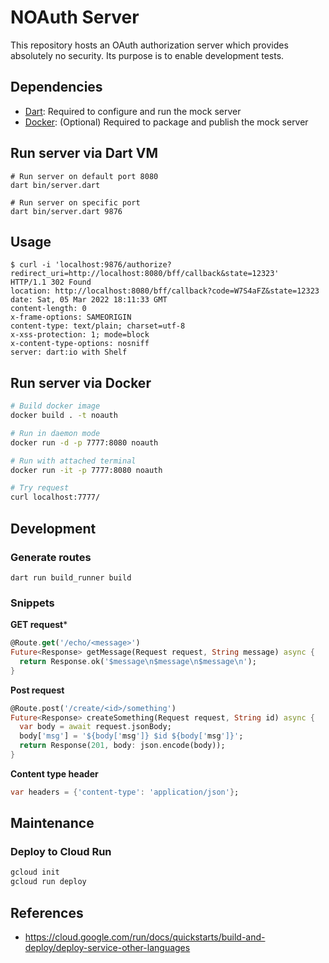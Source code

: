 # NOAuth Server

This repository hosts an OAuth authorization server which provides absolutely no security.
Its purpose is to enable development tests.

## Dependencies

- [Dart](https://www.dart.dev): Required to configure and run the mock server
- [Docker](https://www.docker.com): (Optional) Required to package and publish the mock server

## Run server via Dart VM

```
# Run server on default port 8080
dart bin/server.dart

# Run server on specific port
dart bin/server.dart 9876
```

## Usage

```
$ curl -i 'localhost:9876/authorize?redirect_uri=http://localhost:8080/bff/callback&state=12323'
HTTP/1.1 302 Found
location: http://localhost:8080/bff/callback?code=W7S4aFZ&state=12323
date: Sat, 05 Mar 2022 18:11:33 GMT
content-length: 0
x-frame-options: SAMEORIGIN
content-type: text/plain; charset=utf-8
x-xss-protection: 1; mode=block
x-content-type-options: nosniff
server: dart:io with Shelf
```

## Run server via Docker

```bash
# Build docker image
docker build . -t noauth

# Run in daemon mode
docker run -d -p 7777:8080 noauth

# Run with attached terminal
docker run -it -p 7777:8080 noauth

# Try request
curl localhost:7777/
```

## Development

### Generate routes

```
dart run build_runner build
```

### Snippets

**GET request***

```dart
@Route.get('/echo/<message>')
Future<Response> getMessage(Request request, String message) async {
  return Response.ok('$message\n$message\n$message\n');
}
```

**Post request**

```dart
@Route.post('/create/<id>/something')
Future<Response> createSomething(Request request, String id) async {
  var body = await request.jsonBody;
  body['msg'] = '${body['msg']} $id ${body['msg']}';
  return Response(201, body: json.encode(body));
}
```

**Content type header**

```dart
var headers = {'content-type': 'application/json'};
```

## Maintenance

### Deploy to Cloud Run

```bash
gcloud init
gcloud run deploy
```

## References

- https://cloud.google.com/run/docs/quickstarts/build-and-deploy/deploy-service-other-languages
